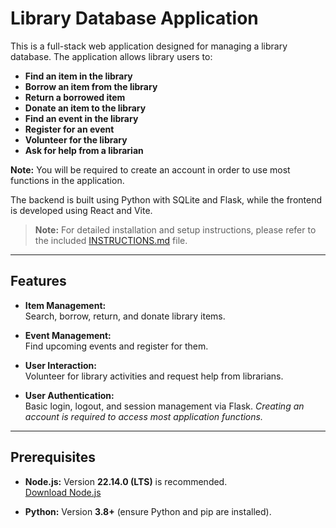 # Library Database Application

This is a full-stack web application designed for managing a library database. The application allows library users to:

- **Find an item in the library**
- **Borrow an item from the library**
- **Return a borrowed item**
- **Donate an item to the library**
- **Find an event in the library**
- **Register for an event**
- **Volunteer for the library**
- **Ask for help from a librarian**

**Note:** You will be required to create an account in order to use most functions in the application.

The backend is built using Python with SQLite and Flask, while the frontend is developed using React and Vite.

> **Note:** For detailed installation and setup instructions, please refer to the included [INSTRUCTIONS.md](./INSTRUCTIONS.md) file.

---

## Features

- **Item Management:**  
  Search, borrow, return, and donate library items.
  
- **Event Management:**  
  Find upcoming events and register for them.
  
- **User Interaction:**  
  Volunteer for library activities and request help from librarians.
  
- **User Authentication:**  
  Basic login, logout, and session management via Flask.
  _Creating an account is required to access most application functions._

---

## Prerequisites

- **Node.js:** Version **22.14.0 (LTS)** is recommended.  
  [Download Node.js](https://nodejs.org/en)

- **Python:** Version **3.8+** (ensure Python and pip are installed).


